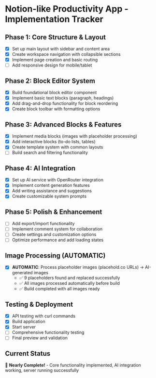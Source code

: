 # Notion-like Productivity App - Implementation Tracker

## Phase 1: Core Structure & Layout
- [x] Set up main layout with sidebar and content area
- [x] Create workspace navigation with collapsible sections  
- [x] Implement page creation and basic routing
- [ ] Add responsive design for mobile/tablet

## Phase 2: Block Editor System
- [x] Build foundational block editor component
- [x] Implement basic text blocks (paragraph, headings)
- [x] Add drag-and-drop functionality for block reordering
- [x] Create block toolbar with formatting options

## Phase 3: Advanced Blocks & Features
- [x] Implement media blocks (images with placeholder processing)
- [x] Add interactive blocks (to-do lists, tables)
- [x] Create template system with common layouts
- [ ] Build search and filtering functionality

## Phase 4: AI Integration
- [x] Set up AI service with OpenRouter integration
- [x] Implement content generation features
- [x] Add writing assistance and suggestions
- [x] Create customizable system prompts

## Phase 5: Polish & Enhancement
- [ ] Add export/import functionality
- [ ] Implement comment system for collaboration
- [ ] Create settings and customization options
- [ ] Optimize performance and add loading states

## Image Processing (AUTOMATIC)
- [x] **AUTOMATIC**: Process placeholder images (placehold.co URLs) → AI-generated images
  - ✅ 9 placeholders found and replaced successfully
  - ✅ All images processed automatically before build
  - ✅ Build completed with all images ready

## Testing & Deployment
- [x] API testing with curl commands
- [x] Build application
- [x] Start server
- [ ] Comprehensive functionality testing
- [ ] Final preview and validation

## Current Status
🎉 **Nearly Complete!** - Core functionality implemented, AI integration working, server running successfully